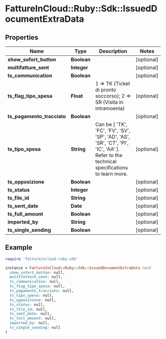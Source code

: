 # FattureInCloud::Ruby::Sdk::IssuedDocumentExtraData

## Properties

| Name | Type | Description | Notes |
| ---- | ---- | ----------- | ----- |
| **show_sofort_button** | **Boolean** |  | [optional] |
| **multifatture_sent** | **Integer** |  | [optional] |
| **ts_communication** | **Boolean** |  | [optional] |
| **ts_flag_tipo_spesa** | **Float** | 1 &#x3D;&gt; TK (Ticket di pronto soccorso); 2 &#x3D;&gt; SR (Visita in intramoenia) | [optional] |
| **ts_pagamento_tracciato** | **Boolean** |  | [optional] |
| **ts_tipo_spesa** | **String** | Can be [ &#39;TK&#39;, &#39;FC&#39;, &#39;FV&#39;, &#39;SV&#39;, &#39;SP&#39;, &#39;AD&#39;, &#39;AS&#39;, &#39;SR&#39;, &#39;CT&#39;, &#39;PI&#39;, &#39;IC&#39;, &#39;AA&#39; ]. Refer to the technical specifications to learn more. | [optional] |
| **ts_opposizione** | **Boolean** |  | [optional] |
| **ts_status** | **Integer** |  | [optional] |
| **ts_file_id** | **String** |  | [optional] |
| **ts_sent_date** | **Date** |  | [optional] |
| **ts_full_amount** | **Boolean** |  | [optional] |
| **imported_by** | **String** |  | [optional] |
| **ts_single_sending** | **Boolean** |  | [optional] |

## Example

```ruby
require 'fattureincloud-ruby-sdk'

instance = FattureInCloud::Ruby::Sdk::IssuedDocumentExtraData.new(
  show_sofort_button: null,
  multifatture_sent: null,
  ts_communication: null,
  ts_flag_tipo_spesa: null,
  ts_pagamento_tracciato: null,
  ts_tipo_spesa: null,
  ts_opposizione: null,
  ts_status: null,
  ts_file_id: null,
  ts_sent_date: null,
  ts_full_amount: null,
  imported_by: null,
  ts_single_sending: null
)
```

